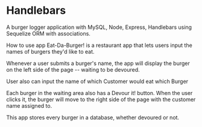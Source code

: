 # Handlebars
A burger logger application with MySQL, Node, Express, Handlebars using Sequelize ORM with associations.

How to use app
Eat-Da-Burger! is a restaurant app that lets users input the names of burgers they'd like to eat.

Whenever a user submits a burger's name, the app will display the burger on the left side of the page -- waiting to be devoured.

User also can input the name of which Customer would eat which Burger

Each burger in the waiting area also has a Devour it! button. When the user clicks it, the burger will move to the right side of the page with the customer name assigned to.


This app stores every burger in a database, whether devoured or not.
